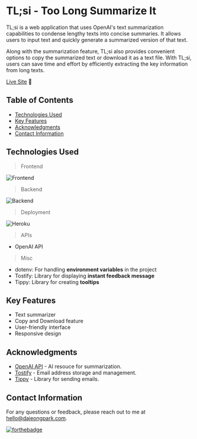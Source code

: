 # TL;si - Too Long Summarize It

TL;si is a web application that uses OpenAI's text summarization capabilities to condense lengthy texts into concise summaries. It allows users to input text and quickly generate a summarized version of that text. 

Along with the summarization feature, TL;si also provides convenient options to copy the summarized text or download it as a text file. With TL;si, users can save time and effort by efficiently extracting the key information from long texts.

[Live Site](https://too-long-summarize-it-cd67d696e9ae.herokuapp.com/) 🚀

## Table of Contents

- [Technologies Used](#technologies-used)
- [Key Features](#key-features)
- [Acknowledgments](#acknowledgments)
- [Contact Information](#contact-information)

## Technologies Used

> Frontend

![Frontend](https://skillicons.dev/icons?i=react,tailwind)

> Backend

![Backend](https://skillicons.dev/icons?i=nodejs,express)

> Deployment

![Heroku](https://skillicons.dev/icons?i=heroku)

> APIs

- OpenAI API <br/>

> Misc

- dotenv: For handling **environment variables** in the project<br/>
- Tostify: Library for displaying **instant feedback message**<br/>
- Tippy: Library for creating **tooltips** 

## Key Features

- Text summarizer
- Copy and Download feature
- User-friendly interface
- Responsive design

## Acknowledgments

- [OpenAI API](https://platform.openai.com/overview) - AI resouce for summarization.
- [Tostify](https://fkhadra.github.io/react-toastify/introduction) - Email address storage and management.
- [Tippy](https://atomiks.github.io/tippyjs/) - Library for sending emails.

## Contact Information

For any questions or feedback, please reach out to me at hello@dajeongpark.com.<br/>

[![forthebadge](https://forthebadge.com/images/badges/built-with-love.svg)](https://forthebadge.com)
